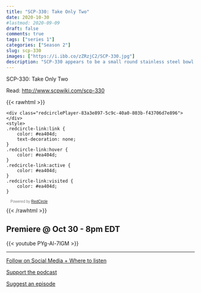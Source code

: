 ```yaml
---
title: "SCP-330: Take Only Two"
date: 2020-10-30
#lastmod: 2020-09-09
draft: false
comments: true
tags: ["series 1"]
categories: ["Season 2"]
slug: scp-330
images: ["https://i.ibb.co/zZRzjC2/SCP-330.jpg"]
description: "SCP-330 appears to be a small round stainless steel bowl filled with a variable amount of individually wrapped pieces of candy. When a quantity of candy greater than two pieces is removed, regardless of the means involved, the offender instantly has both hands severed at the wrists by an unknown method."
---
```


SCP-330: Take Only Two

Read: http://www.scpwiki.com/scp-330

{{< rawhtml >}}
<script async defer onload="redcircleIframe();" src="https://api.podcache.net/embedded-player/sh/63705181-2bd5-4fc1-a869-6f5b27226efa/ep/83a3e897-5c9c-40a0-803b-f43706d7e896"></script>
    <div class="redcirclePlayer-83a3e897-5c9c-40a0-803b-f43706d7e896"></div>
    <style>
    .redcircle-link:link {
        color: #ea404d;
        text-decoration: none;
    }
    .redcircle-link:hover {
        color: #ea404d;
    }
    .redcircle-link:active {
        color: #ea404d;
    }
    .redcircle-link:visited {
        color: #ea404d;
    }
</style>
<p style="margin-top:3px;margin-left:11px;font-family: sans-serif;font-size: 10px; color: gray;">Powered by <a class="redcircle-link" href="https://redcircle.com?utm_source=rc_embedded_player&utm_medium=web&utm_campaign=embedded_v1">RedCircle</a></p>
{{< /rawhtml >}}

## Premiere @ Oct 30 - 8pm EDT

{{< youtube PYg-Al-7lGM >}}

---

[Follow on Social Media + Where to listen](/links)

[Support the podcast](/support)

[Suggest an episode](/suggest)
